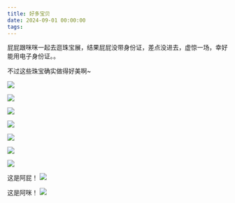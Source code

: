 ```yaml
---
title: 好多宝贝
date: 2024-09-01 00:00:00
tags:
---
```


屁屁跟咪咪一起去逛珠宝展，结果屁屁没带身份证，差点没进去，虚惊一场，幸好能用电子身份证。。

不过这些珠宝确实做得好美啊~

![](/images/20240901_001.jpg)

![](/images/20240901_002.jpg)

![](/images/20240901_003.jpg)

![](/images/20240901_004.jpg)

![](/images/20240901_005.jpg)

![](/images/20240901_006.jpg)

![](/images/20240901_007.jpg)

这是阿屁！
![](/images/20240901_008.jpg)

这是阿咪！
![](/images/20240901_009.jpg)
